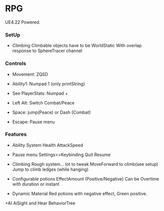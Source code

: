 # RPG
UE4.22 Powered.

### SetUp
+ Climbing
Climbable objects have to be WorldStatic
With overlap response to SphereTracer channel

### Controls
+ Movement: ZQSD

+ Ability1: Numpad 1 (only printString)

+ See PlayerStats: Numpad +

+ Left Alt: Switch Combat/Peace

+ Space: jump(Peace) or Dash (Combat)

+ Escape: Pause menu

### Features
+ Ability System
Health
AttackSpeed

+ Pause menu
Settings>>Keybinding
Quit
Resume

+ Climbing
Rough system... lot to tweak
MoveForward to climb(see setup)
Jump to climb ledges (while hanging)

+ Configurable potions
EffectAmount (Positive/Negative)
Can be Overtime with duration or instant

+ Dynamic Material
Red potions with negative effect, Green positive.

+AI
AiSight and Hear
BehaviorTree
